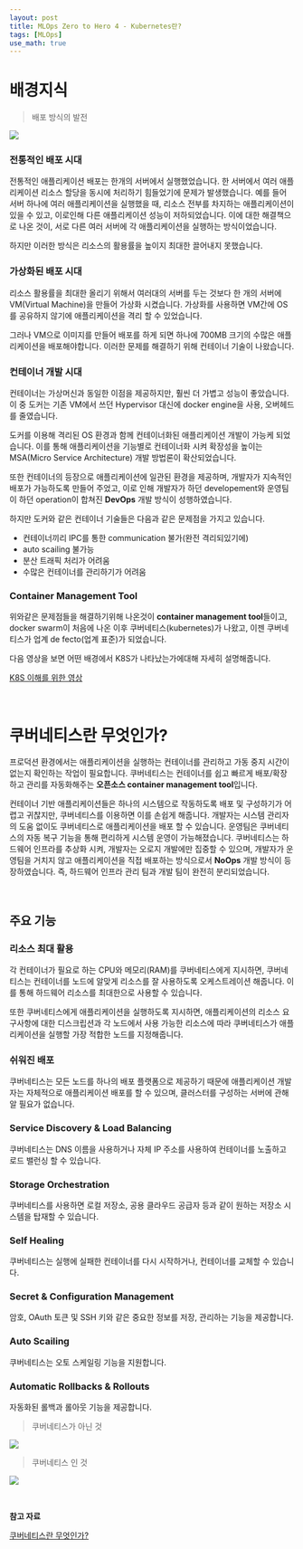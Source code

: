 ```yaml
---
layout: post
title: MLOps Zero to Hero 4 - Kubernetes란?
tags: [MLOps]
use_math: true
---
```


# 배경지식

> 배포 방식의 발전

![](https://user-images.githubusercontent.com/31475037/93745551-b3980100-fc2e-11ea-942c-b4c46ddb7fdb.png)

### 전통적인 배포 시대

전통적인 애플리케이션 배포는 한개의 서버에서 실행했었습니다. 한 서버에서 여러 애플리케이션 리소스 할당을 동시에 처리하기 힘들었기에 문제가 발생했습니다. 예를 들어 서버 하나에 여러 애플리케이션을 실행했을 때, 리소스 전부를 차지하는 애플리케이션이 있을 수 있고, 이로인해 다른 애플리케이션 성능이 저하되었습니다. 이에 대한 해결책으로 나온 것이, 서로 다른 여러 서버에 각 애플리케이션을 실행하는 방식이었습니다.

하지만 이러한 방식은 리소스의 활용률을 높이지 최대한 끌어내지 못했습니다.

### 가상화된 배포 시대

리소스 활용률을 최대한 올리기 위해서 여러대의 서버를 두는 것보다 한 개의 서버에 VM(Virtual Machine)을 만들어 가상화 시켰습니다. 가상화를 사용하면 VM간에 OS를 공유하지 않기에 애플리케이션을 격리 할 수 있었습니다.

그러나 VM으로 이미지를 만들어 배포를 하게 되면 하나에 700MB 크기의 수많은 애플리케이션을 배포해야합니다. 이러한 문제를 해결하기 위해 컨테이너 기술이 나왔습니다.

### 컨테이너 개발 시대

컨테이너는 가상머신과 동일한 이점을 제공하지만, 훨씬 더 가볍고 성능이 좋았습니다. 이 중 도커는 기존 VM에서 쓰던 Hypervisor 대신에 docker engine을 사용, 오버헤드를 줄였습니다.

도커를 이용해 격리된 OS 환경과 함께 컨테이너화된 애플리케이션 개발이 가능케 되었습니다. 이를 통해 애플리케이션을 기능별로 컨테이너화 시켜 확장성을 높이는 MSA(Micro Service Architecture) 개발 방법론이 확산되었습니다.

또한 컨테이너의 등장으로 애플리케이션에 일관된 환경을 제공하며, 개발자가 지속적인 배포가 가능하도록 만들어 주었고, 이로 인해 개발자가 하던 developement와 운영팀이 하던 operation이 합쳐진 **DevOps** 개발 방식이 성행하였습니다.

하지만 도커와 같은 컨테이너 기술들은 다음과 같은 문제점을 가지고 있습니다.

- 컨테이너끼리 IPC를 통한 communication 불가(완전 격리되있기에)
- auto scailing 불가능
- 분산 트래픽 처리가 어려움
- 수많은 컨테이너를 관리하기가 어려움

### Container Management Tool

위와같은 문제점들을 해결하기위해 나온것이 **container management tool**들이고, docker swarm이 처음에 나온 이후 쿠버네티스(kubernetes)가 나왔고, 이젠 쿠버네티스가 업계 de fecto(업계 표준)가 되었습니다.

다음 영상을 보면 어떤 배경에서 K8S가 나타났는가에대해 자세히 설명해줍니다.

[K8S 이해를 위한 영상](https://www.youtube.com/watch?v=rdyUAduXi48&t=575s)

<br>

# 쿠버네티스란 무엇인가?

프로덕션 환경에서는 애플리케이션을 실행하는 컨테이너를 관리하고 가동 중지 시간이 없는지 확인하는 작업이 필요합니다. 쿠버네티스는 컨테이너를 쉽고 빠르게 배포/확장하고 관리를 자동화해주는 **오픈소스 container management tool**입니다.

컨테이너 기반 애플리케이션들은 하나의 시스템으로 작동하도록 배포 및 구성하기가 어렵고 귀찮지만, 쿠버네티스를 이용하면 이를 손쉽게 해줍니다. 개발자는 시스템 관리자의 도움 없이도 쿠버네티스로 애플리케이션을 배포 할 수 있습니다. 운영팀은 쿠버네티스의 자동 복구 기능을 통해 편리하게 시스템 운영이 가능해졌습니다. 쿠버네티스는 하드웨어 인프라를 추상화 시켜, 개발자는 오로지 개발에만 집중할 수 있으며, 개발자가 운영팀을 거치지 않고 애플리케이션을 직접 배포하는 방식으로서 **NoOps** 개발 방식이 등장하였습니다. 즉, 하드웨어 인프라 관리 팀과 개발 팀이 완전히 분리되었습니다.

<br>

## 주요 기능

### 리소스 최대 활용

각 컨테이너가 필요로 하는 CPU와 메모리(RAM)를 쿠버네티스에게 지시하면, 쿠버네티스는 컨테이너를 노드에 알맞게 리소스를 잘 사용하도록 오케스트레이션 해줍니다. 이를 통해 하드웨어 리소스를 최대한으로 사용할 수 있습니다.

또한 쿠버네티스에게 애플리케이션을 실행하도록 지시하면, 애플리케이션의 리소스 요구사항에 대한 디스크립션과 각 노드에서 사용 가능한 리소스에 따라 쿠버네티스가 애플리케이션을 실행할 가장 적합한 노드를 지정해줍니다. 

### 쉬워진 배포

쿠버네티스는 모든 노드를 하나의 배포 플랫폼으로 제공하기 때문에 애플리케이션 개발자는 자체적으로 애플리케이션 배포를 할 수 있으며, 클러스터를 구성하는 서버에 관해 알 필요가 없습니다. 

### Service Discovery & Load Balancing

쿠버네티스는 DNS 이름을 사용하거나 자체 IP 주소를 사용하여 컨테이너를 노출하고 로드 밸런싱 할 수 있습니다.

### Storage Orchestration

쿠버네티스를 사용하면 로컬 저장소, 공용 클라우드 공급자 등과 같이 원하는 저장소 시스템을 탑재할 수 있습니다.

### Self Healing

쿠버네티스는 실행에 실패한 컨테이너를 다시 시작하거나, 컨테이너를 교체할 수 있습니다. 

### Secret & Configuration Management

암호, OAuth 토큰 및  SSH 키와 같은 중요한 정보를 저장, 관리하는 기능을 제공합니다.

### Auto Scailing

쿠버네티스는 오토 스케일링 기능을 지원합니다.

### Automatic Rollbacks & Rollouts

자동화된 롤백과 롤아웃 기능을 제공합니다.

> 쿠버네티스가 아닌 것

![](https://user-images.githubusercontent.com/31475037/89846540-76b30600-dbbc-11ea-8418-d5b0bf0acd1d.png)

> 쿠버네티스 인 것

![](https://user-images.githubusercontent.com/31475037/89846538-761a6f80-dbbc-11ea-9ec8-aaaf5975077a.png)

<br>

**참고 자료**

[쿠버네티스란 무엇인가?](https://kubernetes.io/ko/docs/concepts/overview/what-is-kubernetes/)